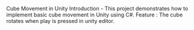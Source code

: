 Cube Movement in Unity
Introduction - This project demonstrates how to implement basic cube movement in Unity using C#. 
Feature : The cube rotates when play is pressed in unity editor.
